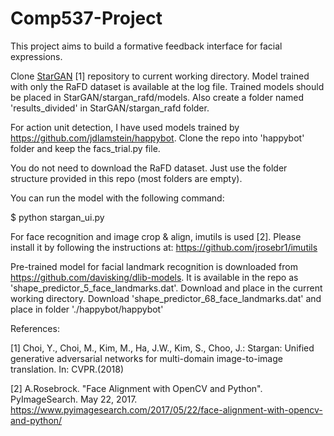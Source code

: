 # Comp537-Project

This project aims to build a formative feedback interface for facial expressions. 

Clone [StarGAN](https://github.com/yunjey/StarGAN) [1] repository to current working directory. Model trained with only the RaFD dataset is available at the log file. Trained models should be placed in StarGAN/stargan_rafd/models. 
Also create a folder named 'results_divided' in StarGAN/stargan_rafd folder. 

For action unit detection, I have used models trained by https://github.com/jdlamstein/happybot. Clone the repo into 'happybot' folder and keep the facs_trial.py file. 

You do not need to download the RaFD dataset. Just use the folder structure provided in this repo (most folders are empty). 


You can run the model with the following command:


  $ python stargan_ui.py


For face recognition and image crop & align, imutils is used [2]. Please install it by following the instructions at: https://github.com/jrosebr1/imutils

Pre-trained model for facial landmark recognition is downloaded from https://github.com/davisking/dlib-models. It is available in the repo as 'shape_predictor_5_face_landmarks.dat'. Download and place in the current working directory. 
Download 'shape_predictor_68_face_landmarks.dat' and place in folder './happybot/happybot'


References: 

[1]  Choi, Y., Choi, M., Kim, M., Ha, J.W., Kim, S., Choo, J.: Stargan: Unified generative adversarial networks for multi-domain image-to-image translation. In: CVPR.(2018)

[2] A.Rosebrock. "Face Alignment with OpenCV and Python". PyImageSearch. May 22, 2017. https://www.pyimagesearch.com/2017/05/22/face-alignment-with-opencv-and-python/

